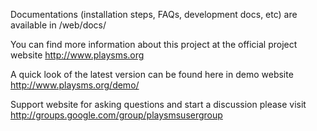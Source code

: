 Documentations (installation steps, FAQs, development docs, etc) are available in <this folder>/web/docs/

You can find more information about this project at the official project website http://www.playsms.org

A quick look of the latest version can be found here in demo website http://www.playsms.org/demo/

Support website for asking questions and start a discussion please visit http://groups.google.com/group/playsmsusergroup
